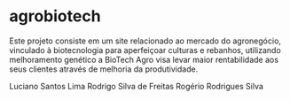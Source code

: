 # agrobiotech
Este projeto consiste em um site relacionado ao mercado do agronegócio, vinculado à biotecnologia para aperfeiçoar culturas e rebanhos, utilizando melhoramento genético a BioTech Agro visa levar maior rentabilidade aos seus clientes através de melhoria da produtividade.

Luciano Santos Lima
Rodrigo Silva de Freitas
Rogério Rodrigues Silva
